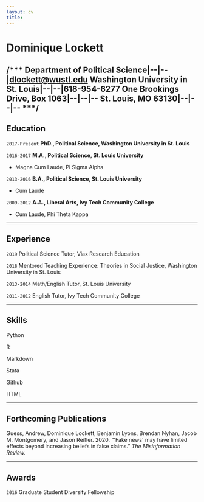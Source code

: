 ```yaml
---	
layout: cv	
title:
---
```

# Dominique Lockett
/***
Department of Political Science|--|--|dlockett@wustl.edu
Washington University in St. Louis|--|--|618-954-6277
One Brookings Drive, Box 1063|--|--|--
St. Louis, MO 63130|--|--|--
***/
---

## Education

`2017-Present`
__PhD., Political Science, Washington University in St. Louis__

`2016-2017`
__M.A., Political Science, St. Louis University__

- Magna Cum Laude, Pi Sigma Alpha

`2013-2016`
__B.A., Political Science, St. Louis University__

- Cum Laude

`2009-2012`
__A.A., Liberal Arts, Ivy Tech Community College__

- Cum Laude, Phi Theta Kappa



---



## Experience
`2019`
Political Science Tutor, Viax Research Education

`2018`
Mentored Teaching Experience: Theories in Social Justice, Washington University in St. Louis

`2013-2014`
Math/English Tutor, St. Louis University

`2011-2012`
English Tutor, Ivy Tech Community College

---

## Skills
Python

R

Markdown

Stata

Github

HTML

---

## Forthcoming Publications

Guess, Andrew, Dominique Lockett, Benjamin Lyons, Brendan Nyhan, Jacob M. Montgomery, and Jason Reifler. 2020. “'Fake news' may have limited effects beyond increasing beliefs in false claims.” *The Misinformation Review.*

---

## Awards

`2016`
Graduate Student Diversity Fellowship




